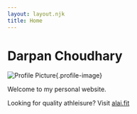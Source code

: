 ```yaml
---
layout: layout.njk
title: Home
---
```


# Darpan Choudhary

![Profile Picture](/images/profile.jpg){.profile-image}

Welcome to my personal website.

Looking for quality athleisure? Visit [alai.fit](https://alai.fit)